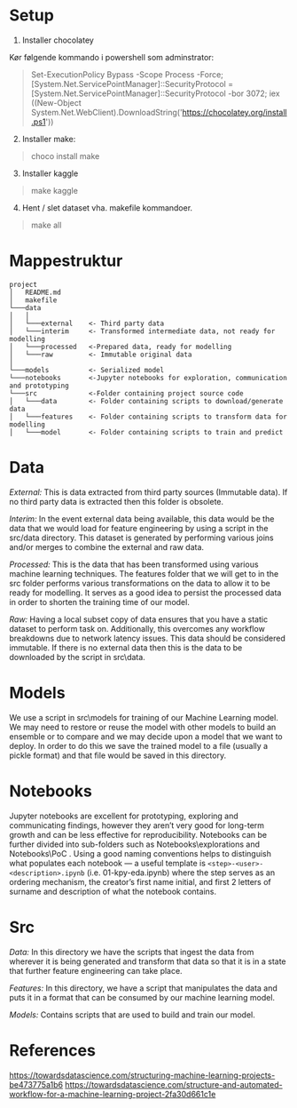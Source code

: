 # Setup

1. Installer chocolatey

Kør følgende kommando i powershell som  adminstrator:
>Set-ExecutionPolicy Bypass -Scope Process -Force; [System.Net.ServicePointManager]::SecurityProtocol = [System.Net.ServicePointManager]::SecurityProtocol -bor 3072; iex ((New-Object System.Net.WebClient).DownloadString('https://chocolatey.org/install.ps1'))

2. Installer make:

>choco install make

3. Installer kaggle 


>make kaggle

4. Hent / slet dataset vha. makefile kommandoer.

>make all 


# Mappestruktur

```
project
│   README.md
│   makefile
└───data
│   │
│   └───external    <- Third party data
│   └───interim     <- Transformed intermediate data, not ready for modelling
│   └───processed   <-Prepared data, ready for modelling
│   └───raw         <- Immutable original data
│   
└───models          <- Serialized model
└───notebooks       <-Jupyter notebooks for exploration, communication and prototyping
└───src             <-Folder containing project source code
│   └───data        <- Folder containing scripts to download/generate data
│   └───features    <- Folder containing scripts to transform data for modelling
│   └───model       <- Folder containing scripts to train and predict
```

# Data
*External:* This is data extracted from third party sources (Immutable data). If no third party data is extracted then this folder is obsolete.

*Interim:* In the event external data being available, this data would be the data that we would load for feature engineering by using a script in the src/data directory. This dataset is generated by performing various joins and/or merges to combine the external and raw data.

*Processed:* This is the data that has been transformed using various machine learning techniques. The features folder that we will get to in the src folder performs various transformations on the data to allow it to be ready for modelling. It serves as a good idea to persist the processed data in order to shorten the training time of our model.

*Raw:* Having a local subset copy of data ensures that you have a static dataset to perform task on. Additionally, this overcomes any workflow breakdowns due to network latency issues. This data should be considered immutable. If there is no external data then this is the data to be downloaded by the script in src\data.
# Models
We use a script in src\models for training of our Machine Learning model. We may need to restore or reuse the model with other models to build an ensemble or to compare and we may decide upon a model that we want to deploy. In order to do this we save the trained model to a file (usually a pickle format) and that file would be saved in this directory.

# Notebooks

Jupyter notebooks are excellent for prototyping, exploring and communicating findings, however they aren’t very good for long-term growth and can be less effective for reproducibility. Notebooks can be further divided into sub-folders such as Notebooks\explorations and Notebooks\PoC . Using a good naming conventions helps to distinguish what populates each notebook — a useful template is ```<step>-<user>-<description>.ipynb``` (i.e. 01-kpy-eda.ipynb) where the step serves as an ordering mechanism, the creator’s first name initial, and first 2 letters of surname and description of what the notebook contains.

# Src

*Data:* In this directory we have the scripts that ingest the data from wherever it is being generated and transform that data so that it is in a state that further feature engineering can take place.

*Features:* In this directory, we have a script that manipulates the data and puts it in a format that can be consumed by our machine learning model.

*Models:* Contains scripts that are used to build and train our model.

# References

https://towardsdatascience.com/structuring-machine-learning-projects-be473775a1b6
https://towardsdatascience.com/structure-and-automated-workflow-for-a-machine-learning-project-2fa30d661c1e